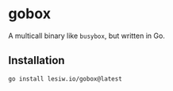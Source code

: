 # gobox

A multicall binary like `busybox`, but written in Go.

## Installation

``` sh
go install lesiw.io/gobox@latest
```
